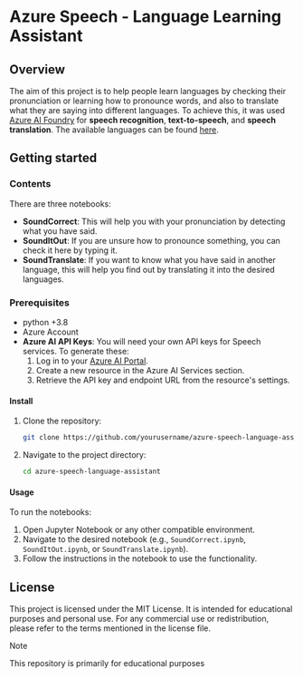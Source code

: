 # Azure Speech - Language Learning Assistant

## Overview
The aim of this project is to help people learn languages by checking their pronunciation or learning how to pronounce words, and also to translate what they are saying into different languages. To achieve this, it was used [Azure AI Foundry](https://azure.microsoft.com/en-us/products/ai-studio/) for __speech recognition__, __text-to-speech__, and __speech translation__. The available languages can be found [here](https://learn.microsoft.com/en-us/azure/ai-services/speech-service/language-support?utm_source=chatgpt.com&tabs=stt).

## Getting started
### Contents
There are three notebooks:
- **SoundCorrect**: This will help you with your pronunciation by detecting what you have said.
- **SoundItOut**: If you are unsure how to pronounce something, you can check it here by typing it.
- **SoundTranslate**: If you want to know what you have said in another language, this will help you find out by translating it into the desired languages.

### Prerequisites
- python +3.8
- Azure Account 
- **Azure AI API Keys**: You will need your own API keys for Speech services. To generate these:  
  1. Log in to your [Azure AI Portal](https://azure.microsoft.com/en-us/solutions/ai/?msockid=3009fcab721967863423e8d173d86651).  
  2. Create a new resource in the Azure AI Services section.  
  3. Retrieve the API key and endpoint URL from the resource's settings.  

#### Install 
1. Clone the repository:
   ```bash
   git clone https://github.com/yourusername/azure-speech-language-assistant.git
   ```
2. Navigate to the project directory:
   ```bash
   cd azure-speech-language-assistant
   ```

#### Usage
To run the notebooks:
1. Open Jupyter Notebook or any other compatible environment.
2. Navigate to the desired notebook (e.g., `SoundCorrect.ipynb`, `SoundItOut.ipynb`, or `SoundTranslate.ipynb`).
3. Follow the instructions in the notebook to use the functionality.

## License 
This project is licensed under the MIT License. It is intended for educational purposes and personal use. For any commercial use or redistribution, please refer to the terms mentioned in the license file.

> [!Note]
>  This repository is primarily for educational purposes

